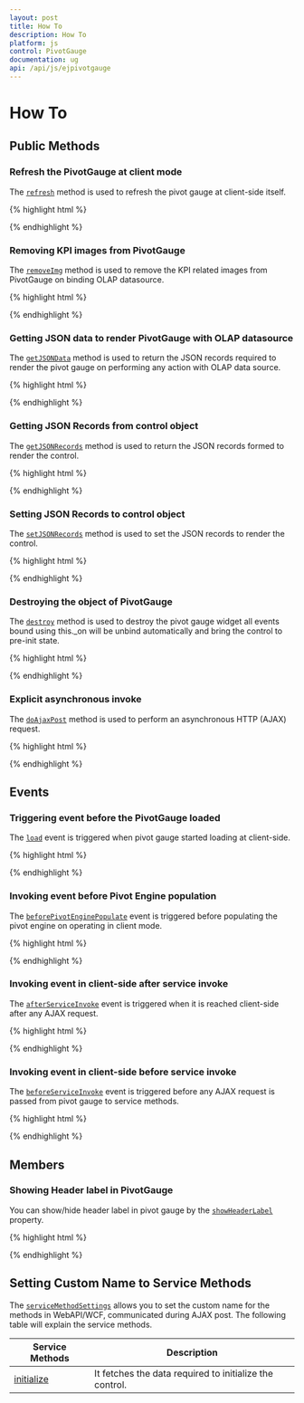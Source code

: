 ```yaml
---
layout: post
title: How To
description: How To
platform: js
control: PivotGauge
documentation: ug
api: /api/js/ejpivotgauge
---
```


# How To

## Public Methods

### Refresh the PivotGauge at client mode
The [`refresh`](../api/ejpivotgauge#methods:refresh) method is used to refresh the pivot gauge at client-side itself.

{% highlight html %}

<div id="PivotGauge1"></div>

<script>
    $("#PivotGauge1").ejPivotGauge();
    var gaugeObj = $("#PivotGauge1").data("ejPivotGauge");
    gaugeObj.refresh();
</script>

{% endhighlight %}

### Removing KPI images from PivotGauge
The [`removeImg`](../api/ejpivotgauge#methods:removeimg) method is used to remove the KPI related images from PivotGauge on binding OLAP datasource.

{% highlight html %}

<div id="PivotGauge1"></div>

<script>
    $("#PivotGauge1").ejPivotGauge();
    var gaugeObj = $("#PivotGauge1").data("ejPivotGauge");
    gaugeObj.removeImg();
</script>

{% endhighlight %}

### Getting JSON data to render PivotGauge with OLAP datasource
The [`getJSONData`](../api/ejpivotgauge#methods:getJSONData) method is used to return the JSON records required to render the pivot gauge on performing any action with OLAP data source.

{% highlight html %}

<div id="PivotGauge1"></div>

<script>
    $("#PivotGauge1").ejPivotGauge();
    var gaugeObj = $("#PivotGauge1").data("ejPivotGauge");
    var args = { action : "initialize", activeObject : gaugeObj };
    var jsonData = gaugeObj.getJSONData(args, dataSource);
</script>

{% endhighlight %}

### Getting JSON Records from control object
The [`getJSONRecords`](../api/ejpivotgauge#methods:getJSONRecords) method is used to return the JSON records formed to render the control.

{% highlight html %}

<div id="PivotGauge1"></div>

<script>
    $("#PivotGauge1").ejPivotGauge();
    var gaugeObj = $("#PivotGauge1").data("ejPivotGauge");
    var jsonRecords = gaugeObj.getJSONRecords();
</script>

{% endhighlight %}

### Setting JSON Records to control object
The [`setJSONRecords`](../api/ejpivotgauge#methods:setJSONRecords) method is used to set the JSON records to render the control.

{% highlight html %}

<div id="PivotGauge1"></div>

<script>
    $("#PivotGauge1").ejPivotGauge();
    var gaugeObj = $("#PivotGauge1").data("ejPivotGauge");
    gaugeObj.setJSONRecords(gaugeObj.getJSONRecords());
</script>

{% endhighlight %}

### Destroying the object of PivotGauge
The [`destroy`](../api/ejpivotgauge#methods:destroy) method is used to destroy the pivot gauge widget all events bound using this._on will be unbind automatically and bring the control to pre-init state.

{% highlight html %}

<div id="PivotGauge1"></div>

<script>
    $("#PivotGauge1").ejPivotGauge();
    var gaugeObj = $("#PivotGauge1").data("ejPivotGauge");
    gaugeObj.destroy();
</script>

{% endhighlight %}

### Explicit asynchronous invoke
The [`doAjaxPost`](../api/ejpivotgauge#methods:doajaxpost) method is used to perform an asynchronous HTTP (AJAX) request.

{% highlight html %}

<div id="PivotGauge1"></div>

<script>
    $("#PivotGauge1").ejPivotGauge();
    var gaugeObj = $("#PivotGauge1").data("ejPivotGauge");
    gaugeObj.doAjaxPost("POST", "/PivotService/Initialize", { "key", "Hello World" }, "renderControlSuccess", null);
</script>

{% endhighlight %}


## Events

### Triggering event before the PivotGauge loaded
The [`load`](../api/ejpivotgauge#events:load) event is triggered when pivot gauge started loading at client-side.

{% highlight html %}

<div id="PivotGauge1"></div>

<script>
    $("#PivotGauge1").ejPivotGauge({

        // load event
        load: function (args) {

        }

    });
</script>

{% endhighlight %}

### Invoking event before Pivot Engine population
The [`beforePivotEnginePopulate`](../api/ejpivotgauge#events:beforepivotenginepopulate) event is triggered before populating the pivot engine on operating in client mode.

{% highlight html %}

<div id="PivotGauge1"></div>

<script>
    $("#PivotGauge1").ejPivotGauge({

        // before pivot engine populate event
        beforePivotEnginePopulate: function (args) {}

    });
</script>

{% endhighlight %}

### Invoking event in client-side after service invoke
The [`afterServiceInvoke`](../api/ejpivotgauge#events:afterserviceinvoke) event is triggered when it is reached client-side after any AJAX request.

{% highlight html %}

<div id="PivotGauge1"></div>

<script>
    $("#PivotGauge1").ejPivotGauge({

        // after service invoke event
        afterServiceInvoke: function (args) {}

    });
</script>

{% endhighlight %}

### Invoking event in client-side before service invoke
The [`beforeServiceInvoke`](../api/ejpivotgauge#events:beforeserviceinvoke) event is triggered before any AJAX request is passed from pivot gauge to service methods.

{% highlight html %}

<div id="PivotGauge1"></div>

<script>
    $("#PivotGauge1").ejPivotGauge({

        // before service invoke event
        beforeServiceInvoke: function (args) {}

    });
</script>

{% endhighlight %}


## Members

### Showing Header label in PivotGauge
You can show/hide header label in pivot gauge by the [`showHeaderLabel`](../api/ejpivotgauge#members:showheaderlabel) property.

{% highlight html %}

<div id="PivotGauge1"></div>

<script>
    $("#PivotGauge1").ejPivotGauge({

        showHeaderLabel: true

    });
</script>

{% endhighlight %}


## Setting Custom Name to Service Methods
The [`serviceMethodSettings`](/api/js/ejpivotgauge#members:servicemethodsettings) allows you to set the custom name for the methods in WebAPI/WCF, communicated during AJAX post. The following table will explain the service methods.

| Service Methods | Description |
|---|---|
|[initialize](/api/js/ejpivotgauge#members:servicemethodsettings-initialize)|It fetches the data required to initialize the control.|


